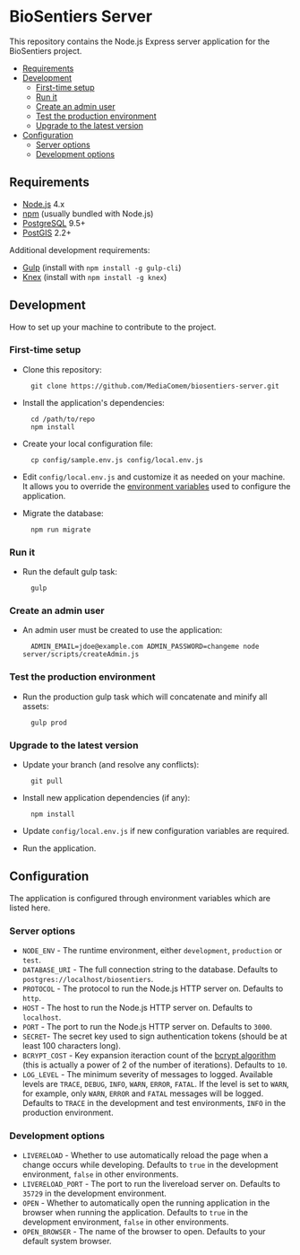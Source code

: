 # BioSentiers Server

This repository contains the Node.js Express server application for the BioSentiers project.

* [Requirements](#requirements)
* [Development](#dev)
  * [First-time setup](#setup)
  * [Run it](#dev-run)
  * [Create an admin user](#dev-create-admin)
  * [Test the production environment](#prod-run)
  * [Upgrade to the latest version](#upgrade)
* [Configuration](#config)
  * [Server options](#config-server)
  * [Development options](#config-dev)





<a name="requirements"></a>
## Requirements

* [Node.js](https://nodejs.org) 4.x
* [npm](https://www.npmjs.com) (usually bundled with Node.js)
* [PostgreSQL](https://www.postgresql.org) 9.5+
* [PostGIS](http://postgis.net) 2.2+

Additional development requirements:

* [Gulp](http://gulpjs.com) (install with `npm install -g gulp-cli`)
* [Knex](http://knexjs.org) (install with `npm install -g knex`)





<a name="dev"></a>
## Development

How to set up your machine to contribute to the project.



<a name="setup"></a>
### First-time setup

* Clone this repository:

        git clone https://github.com/MediaComem/biosentiers-server.git

* Install the application's dependencies:

        cd /path/to/repo
        npm install

* Create your local configuration file:

        cp config/sample.env.js config/local.env.js

* Edit `config/local.env.js` and customize it as needed on your machine.
  It allows you to override the [environment variables](#config) used to configure the application.

* Migrate the database:

        npm run migrate



<a name="dev-run"></a>
### Run it

* Run the default gulp task:

        gulp



<a name="dev-create-admin"></a>
### Create an admin user

* An admin user must be created to use the application:

        ADMIN_EMAIL=jdoe@example.com ADMIN_PASSWORD=changeme node server/scripts/createAdmin.js



<a name="prod-run"></a>
### Test the production environment

* Run the production gulp task which will concatenate and minify all assets:

        gulp prod



<a name="upgrade"></a>
### Upgrade to the latest version

* Update your branch (and resolve any conflicts):

        git pull

* Install new application dependencies (if any):

        npm install

* Update `config/local.env.js` if new configuration variables are required.

* Run the application.





<a name="config"></a>
## Configuration

The application is configured through environment variables which are listed here.



<a name="config-server"></a>
### Server options

* `NODE_ENV` - The runtime environment, either `development`, `production` or `test`.
* `DATABASE_URI` - The full connection string to the database. Defaults to `postgres://localhost/biosentiers`.
* `PROTOCOL` - The protocol to run the Node.js HTTP server on. Defaults to `http`.
* `HOST` - The host to run the Node.js HTTP server on. Defaults to `localhost`.
* `PORT` - The port to run the Node.js HTTP server on. Defaults to `3000`.
* `SECRET`- The secret key used to sign authentication tokens (should be at least 100 characters long).
* `BCRYPT_COST` - Key expansion iteraction count of the [bcrypt algorithm](https://en.wikipedia.org/wiki/Bcrypt)
                  (this is actually a power of 2 of the number of iterations). Defaults to `10`.
* `LOG_LEVEL` - The minimum severity of messages to logged.
                Available levels are `TRACE`, `DEBUG`, `INFO`, `WARN`, `ERROR`, `FATAL`.
                If the level is set to `WARN`, for example, only `WARN`, `ERROR` and `FATAL` messages will be logged.
                Defaults to `TRACE` in the development and test environments, `INFO` in the production environment.



<a name="config-dev"></a>
### Development options

* `LIVERELOAD` - Whether to use automatically reload the page when a change occurs while developing.
                 Defaults to `true` in the development environment, `false` in other environments.
* `LIVERELOAD_PORT` - The port to run the livereload server on.
                      Defaults to `35729` in the development environment.
* `OPEN` - Whether to automatically open the running application in the browser when running the application.
           Defaults to `true` in the development environment, `false` in other environments.
* `OPEN_BROWSER` - The name of the browser to open.
                   Defaults to your default system browser.
